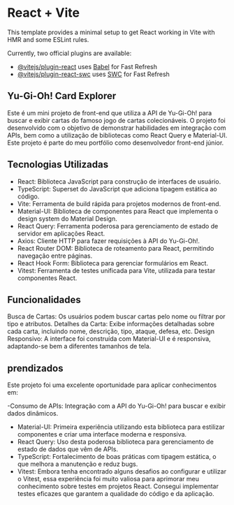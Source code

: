 # React + Vite

This template provides a minimal setup to get React working in Vite with HMR and some ESLint rules.

Currently, two official plugins are available:

- [@vitejs/plugin-react](https://github.com/vitejs/vite-plugin-react/blob/main/packages/plugin-react/README.md) uses [Babel](https://babeljs.io/) for Fast Refresh
- [@vitejs/plugin-react-swc](https://github.com/vitejs/vite-plugin-react-swc) uses [SWC](https://swc.rs/) for Fast Refresh

## Yu-Gi-Oh! Card Explorer

Este é um mini projeto de front-end que utiliza a API de Yu-Gi-Oh! para buscar e exibir cartas do famoso jogo de cartas colecionáveis. 
O projeto foi desenvolvido com o objetivo de demonstrar habilidades em integração com APIs, bem como a utilização de bibliotecas como React Query e Material-UI. 
Este projeto é parte do meu portfólio como desenvolvedor front-end júnior.

## Tecnologias Utilizadas
- React: Biblioteca JavaScript para construção de interfaces de usuário.
- TypeScript: Superset do JavaScript que adiciona tipagem estática ao código.
- Vite: Ferramenta de build rápida para projetos modernos de front-end.
- Material-UI: Biblioteca de componentes para React que implementa o design system do Material Design.
- React Query: Ferramenta poderosa para gerenciamento de estado de servidor em aplicações React.
- Axios: Cliente HTTP para fazer requisições à API do Yu-Gi-Oh!.
- React Router DOM: Biblioteca de roteamento para React, permitindo navegação entre páginas.
- React Hook Form: Biblioteca para gerenciar formulários em React.
- Vitest: Ferramenta de testes unificada para Vite, utilizada para testar componentes React.

## Funcionalidades
Busca de Cartas: Os usuários podem buscar cartas pelo nome ou filtrar por tipo e atributos.
Detalhes da Carta: Exibe informações detalhadas sobre cada carta, incluindo nome, descrição, tipo, ataque, defesa, etc.
Design Responsivo: A interface foi construída com Material-UI e é responsiva, adaptando-se bem a diferentes tamanhos de tela.

## prendizados
Este projeto foi uma excelente oportunidade para aplicar conhecimentos em:

-Consumo de APIs: Integração com a API do Yu-Gi-Oh! para buscar e exibir dados dinâmicos.
- Material-UI: Primeira experiência utilizando esta biblioteca para estilizar componentes e criar uma interface moderna e responsiva.
- React Query: Uso desta poderosa biblioteca para gerenciamento de estado de dados que vêm de APIs.
- TypeScript: Fortalecimento de boas práticas com tipagem estática, o que melhora a manutenção e reduz bugs.
- Vitest: Embora tenha encontrado alguns desafios ao configurar e utilizar o Vitest, essa experiência foi muito valiosa para aprimorar meu conhecimento sobre testes em projetos React. Consegui implementar testes eficazes que garantem a qualidade do código e da aplicação.
